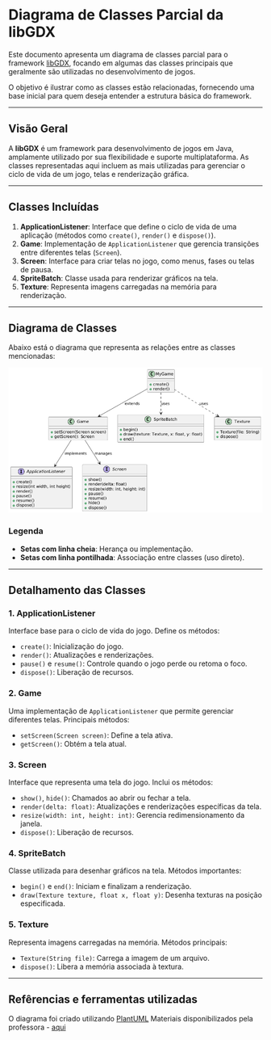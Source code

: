 # Diagrama de Classes Parcial da libGDX

Este documento apresenta um diagrama de classes parcial para o framework [libGDX](https://libgdx.com), focando em algumas das classes principais que geralmente são utilizadas no desenvolvimento de jogos. 

O objetivo é ilustrar como as classes estão relacionadas, fornecendo uma base inicial para quem deseja entender a estrutura básica do framework.

---

## **Visão Geral**

A **libGDX** é um framework para desenvolvimento de jogos em Java, amplamente utilizado por sua flexibilidade e suporte multiplataforma. As classes representadas aqui incluem as mais utilizadas para gerenciar o ciclo de vida de um jogo, telas e renderização gráfica.

---

## **Classes Incluídas**

1. **ApplicationListener**: Interface que define o ciclo de vida de uma aplicação (métodos como `create()`, `render()` e `dispose()`).
2. **Game**: Implementação de `ApplicationListener` que gerencia transições entre diferentes telas (`Screen`).
3. **Screen**: Interface para criar telas no jogo, como menus, fases ou telas de pausa.
4. **SpriteBatch**: Classe usada para renderizar gráficos na tela.
5. **Texture**: Representa imagens carregadas na memória para renderização.

---

## **Diagrama de Classes**

Abaixo está o diagrama que representa as relações entre as classes mencionadas:

![Diagrama de Classes](diagrama_classes.png)

### **Legenda**
- **Setas com linha cheia**: Herança ou implementação.
- **Setas com linha pontilhada**: Associação entre classes (uso direto).

---

## **Detalhamento das Classes**

### **1. ApplicationListener**
Interface base para o ciclo de vida do jogo. Define os métodos:
- `create()`: Inicialização do jogo.
- `render()`: Atualizações e renderizações.
- `pause()` e `resume()`: Controle quando o jogo perde ou retoma o foco.
- `dispose()`: Liberação de recursos.

### **2. Game**
Uma implementação de `ApplicationListener` que permite gerenciar diferentes telas. Principais métodos:
- `setScreen(Screen screen)`: Define a tela ativa.
- `getScreen()`: Obtém a tela atual.

### **3. Screen**
Interface que representa uma tela do jogo. Inclui os métodos:
- `show()`, `hide()`: Chamados ao abrir ou fechar a tela.
- `render(delta: float)`: Atualizações e renderizações específicas da tela.
- `resize(width: int, height: int)`: Gerencia redimensionamento da janela.
- `dispose()`: Liberação de recursos.

### **4. SpriteBatch**
Classe utilizada para desenhar gráficos na tela. Métodos importantes:
- `begin()` e `end()`: Iniciam e finalizam a renderização.
- `draw(Texture texture, float x, float y)`: Desenha texturas na posição especificada.

### **5. Texture**
Representa imagens carregadas na memória. Métodos principais:
- `Texture(String file)`: Carrega a imagem de um arquivo.
- `dispose()`: Libera a memória associada à textura.

---

## **Refêrencias e ferramentas utilizadas**
O diagrama foi criado utilizando [PlantUML](https://plantuml.com)
Materiais disponibilizados pela professora - [aqui](https://github.com/libgdx/libgdx/tree/master)

